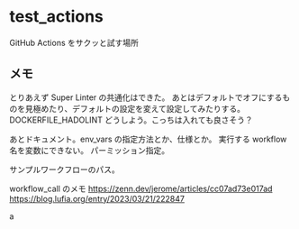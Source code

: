 # test_actions

GitHub Actions をサクッと試す場所

## メモ

とりあえず Super Linter の共通化はできた。
あとはデフォルトでオフにするものを見極めたり、デフォルトの設定を変えて設定してみたりする。
DOCKERFILE_HADOLINT どうしよう。こっちは入れても良さそう？

あとドキュメント。env_vars の指定方法とか、仕様とか。
実行する workflow 名を変数にできない。
パーミッション指定。

サンプルワークフローのパス。

workflow_call のメモ
https://zenn.dev/jerome/articles/cc07ad73e017ad
https://blog.lufia.org/entry/2023/03/21/222847

a
